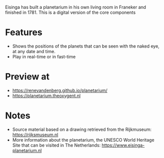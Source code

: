 Eisinga has built a planetarium in his own living room in Franeker and finished in 1781. This is a digital version of the core components

# Features
- Shows the positions of the planets that can be seen with the naked eye, at any date and time.
- Play in real-time or in fast-time
  
# Preview at
- https://renevandenberg.github.io/planetarium/
- https://planetarium.theoxygent.nl

# Notes
- Source material based on a drawing retrieved from the Rijkmuseum: https://rijksmuseum.nl
- More information about the planetarium, the UNESCO World Heritage Site that can be visited in The Netherlands: https://www.eisinga-planetarium.nl
